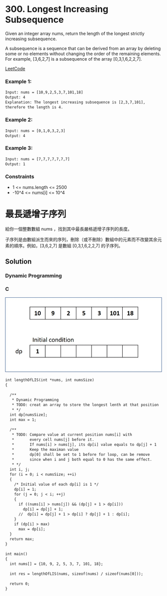 # 300. Longest Increasing Subsequence
Given an integer array nums, return the length of the longest strictly increasing subsequence.

A subsequence is a sequence that can be derived from an array by deleting some or no elements without changing the order of the remaining elements.
For example, [3,6,2,7] is a subsequence of the array [0,3,1,6,2,2,7].

[LeetCode](https://leetcode.com/problems/longest-increasing-subsequence)

### Example 1:
```
Input: nums = [10,9,2,5,3,7,101,18]
Output: 4
Explanation: The longest increasing subsequence is [2,3,7,101], therefore the length is 4.
```

### Example 2:
```
Input: nums = [0,1,0,3,2,3]
Output: 4
```

### Example 3:
```
Input: nums = [7,7,7,7,7,7,7]
Output: 1
```
### Constraints

* 1 <= nums.length <= 2500
* -10^4 <= nums[i] <= 10^4


#  最長遞增子序列
給你一個整數數組 nums ，找到其中最長嚴格遞增子序列的長度。

子序列是由數組派生而來的序列，刪除（或不刪除）數組中的元素而不改變其余元素的順序。例如，[3,6,2,7] 是數組 [0,3,1,6,2,2,7] 的子序列。



## Solution  
### Dynamic Programming

### C
<img src="img/300.gif" width = "898"/>

```
int lengthOfLIS(int *nums, int numsSize)
{

  /**
   * Dynamic Programming
   * TODO: creat an array to store the longest lenth at that position
   * */
  int dp[numsSize];
  int max = 1;

  /**
   * TODO: Compare value at current position nums[i] with
   *       every cell nums[j] before it.  
   *       If nums[i] > nums[j], its dp[i] value equals to dp[j] + 1
   *       Keep the maximan value
   *       dp[0] shall be set to 1 before for loop, can be remove 
   *       since when i and j both equal to 0 has the same effect. 
   * */
  int i, j;
  for (i = 0; i < numsSize; ++i)
  {
    /* Initial value of each dp[i] is 1 */
    dp[i] = 1;
    for (j = 0; j < i; ++j)
    {
      if ((nums[i] > nums[j]) && (dp[j] + 1 > dp[i]))
        dp[i] = dp[j] + 1;
      //  dp[i] = dp[j] + 1 > dp[i] ? dp[j] + 1 : dp[i];
    }
    if (dp[i] > max)
      max = dp[i];
  }
  return max;
}

int main()
{
  int nums[] = {10, 9, 2, 5, 3, 7, 101, 18};

  int res = lengthOfLIS(nums, sizeof(nums) / sizeof(nums[0]));

  return 0;
}
```


